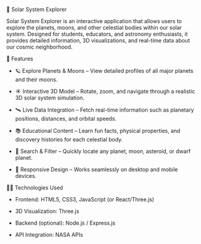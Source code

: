 🌌 Solar System Explorer

Solar System Explorer is an interactive application that allows users to explore the planets, moons, and other celestial bodies within our solar system. Designed for students, educators, and astronomy enthusiasts, it provides detailed information, 3D visualizations, and real-time data about our cosmic neighborhood.

🚀 Features

* 🪐 Explore Planets & Moons – View detailed profiles of all major planets and their moons.

* ☀️ Interactive 3D Model – Rotate, zoom, and navigate through a realistic 3D solar system simulation.

* 🛰️ Live Data Integration – Fetch real-time information such as planetary positions, distances, and orbital speeds.

* 📚 Educational Content – Learn fun facts, physical properties, and discovery histories for each celestial body.

* 🔭 Search & Filter – Quickly locate any planet, moon, asteroid, or dwarf planet.

* 🌠 Responsive Design – Works seamlessly on desktop and mobile devices.

🧑‍💻 Technologies Used

* Frontend: HTML5, CSS3, JavaScript (or React/Three.js)

* 3D Visualization: Three.js

* Backend (optional): Node.js / Express.js

* API Integration: NASA APIs
